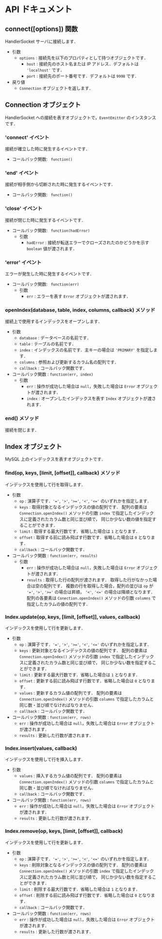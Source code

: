 # API ドキュメント

## connect([options]) 関数

HandlerSocket サーバに接続します．

* 引数
    * `options` : 接続先を以下のプロパティとして持つオブジェクトです．
        * `host` : 接続先のホスト名または IP アドレス．デフォルトは `'localhost'` です．
        * `port` : 接続先のポート番号です．デフォルトは `9998` です．
* 戻り値
    * `Connection` オブジェクトを返します．

## Connection オブジェクト

HandlerSocket への接続を表すオブジェクトで，`EventEmitter` のインスタンスです．

### 'connect' イベント

接続が確立した時に発生するイベントです．

* コールバック関数: ` function()`

### 'end' イベント

接続が相手側から切断された時に発生するイベントです．

* コールバック関数: ` function()`

### 'close' イベント

接続が閉じた時に発生するイベントです．

* コールバック関数: ` function(hadError)`
    * 引数
        * `hadError` : 接続が転送エラーでクローズされたのかどうかを示す `boolean` 値が渡されます．

### 'error' イベント

エラーが発生した時に発生するイベントです．

* コールバック関数: ` function(err)`
    * 引数
        * `err` : エラーを表す `Error` オブジェクトが渡されます．

### openIndex(database, table, index, columns, callback) メソッド

接続上で使用するインデックスをオープンします．

* 引数
    * `database` : データベースの名前です．
    * `table` : テーブルの名前です．
    * `index` : インデックスの名前です．主キーの場合は `'PRIMARY'` を指定します．
    * `columns` : 参照および更新するカラム名の配列です．
    * `callback` : コールバック関数です．
* コールバック関数 : `function(err, index)`
    * 引数
        * `err` : 操作が成功した場合は `null`，失敗した場合は `Error` オブジェクトが渡されます．
        * `index` : オープンしたインデックスを表す `Index` オブジェクトが渡されます．

### end() メソッド

接続を閉じます．

## Index オブジェクト

MySQL 上のインデックスを表すオブジェクトです．

### find(op, keys, [limit, [offset]], callback) メソッド

インデックスを使用して行を取得します．

* 引数
    * `op` : 演算子です．`'='`, `'>'`, `'>='`, `'<'`, `'<='` のいずれかを指定します．
    * `keys` : 取得対象となるインデックスの値の配列です．
配列の要素は `Connection.openIndex()` メソッドの引数 `index` で指定したインデックスに定義されたカラム数と同じ並び順で，
同じか少ない数の値を指定することができます．
    * `limit` : 取得する最大行数です．省略した場合は `1` となります．
    * `offset` : 取得する前に読み飛ばす行数です．省略した場合は `0` となります．
    * `callback` : コールバック関数です．
* コールバック関数 : `function(err, results)`
    * 引数
        * `err` : 操作が成功した場合は `null`，失敗した場合は `Error` オブジェクトが渡されます．
        * `results` : 取得した行の配列が渡されます．
取得した行がなかった場合は空の配列です．
複数の行を取得した場合，配列の並びは `op` が `'='`, `'>'`, `'>='` の場合は昇順，
`'<'`, `'<='` の場合は降順となります．
配列の各要素は `Conection.openIndex()` メソッドの引数 `columns` で指定したカラムの値の配列です．

### Index.update(op, keys, [limit, [offset]], values, callback)

インデックスを使用して行を更新します．

* 引数
    * `op` : 演算子です．`'='`, `'>'`, `'>='`, `'<'`, `'<='` のいずれかを指定します．
    * `keys` : 更新対象となるインデックスの値の配列です．
配列の要素は `Connection.openIndex()` メソッドの引数 `index` で指定したインデックスに定義されたカラム数と同じ並び順で，
同じか少ない数を指定することができます．
    * `limit` : 更新する最大行数です．省略した場合は `1` となります．
    * `offset` : 更新する前に読み飛ばす行数です．省略した場合は `0` となります．
    * `values` : 更新するカラム値の配列です．
配列の要素は `Connection.openIndex()` メソッドの引数 `columns` で指定したカラムと同じ数・並び順でなければなりません．
    * `callback` : コールバック関数です．
* コールバック関数 : `function(err, rows)`
    * `err` : 操作が成功した場合は `null`，失敗した場合は `Error` オブジェクトが渡されます．
    * `results` : 更新した行数が渡されます．

### Index.insert(values, callback)

インデックスを使用して行を挿入します．

* 引数
    * `values` : 挿入するカラム値の配列です．
配列の要素は `Connection.openIndex()` メソッドの引数 `columns` で指定したカラムと同じ数・並び順でなければなりません．
    * `callback` : コールバック関数です．
* コールバック関数 : `function(err, rows)`
    * `err` : 操作が成功した場合は `null`，失敗した場合は `Error` オブジェクトが渡されます．
    * `results` : 更新した行数が渡されます．

### Index.remove(op, keys, [limit, [offset]], callback)

インデックスを使用して行を更新します．

* 引数
    * `op` : 演算子です．`'='`, `'>'`, `'>='`, `'<'`, `'<='` のいずれかを指定します．
    * `keys` : 削除対象となるインデックスの値の配列です．
配列の要素は `Connection.openIndex()` メソッドの引数 `index` で指定したインデックスに定義されたカラム数と同じ並び順で，
同じか少ない数を指定することができます．
    * `limit` : 削除する最大行数です．省略した場合は `1` となります．
    * `offset` : 削除する前に読み飛ばす行数です．省略した場合は `0` となります．
    * `callback` : コールバック関数です．
* コールバック関数 : `function(err, rows)`
    * `err` : 操作が成功した場合は `null`，失敗した場合は `Error` オブジェクトが渡されます．
    * `results` : 更新した行数が渡されます．
